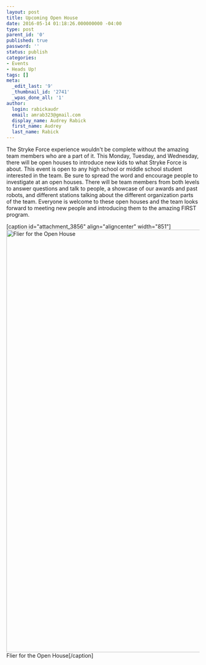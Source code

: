 ```yaml
---
layout: post
title: Upcoming Open House
date: 2016-05-14 01:18:26.000000000 -04:00
type: post
parent_id: '0'
published: true
password: ''
status: publish
categories:
- Events
- Heads Up!
tags: []
meta:
  _edit_last: '9'
  _thumbnail_id: '2741'
  _wpas_done_all: '1'
author:
  login: rabickaudr
  email: amrab323@gmail.com
  display_name: Audrey Rabick
  first_name: Audrey
  last_name: Rabick
---
```

<p>The Stryke Force experience wouldn't be complete without the amazing team members who are a part of it. This Monday, Tuesday, and Wednesday, there will be open houses to introduce new kids to what Stryke Force is about. This event is open to any high school or middle school student interested in the team. Be sure to spread the word and encourage people to investigate at an open houses. There will be team members from both levels to answer questions and talk to people, a showcase of our awards and past robots, and different stations talking about the different organization parts of the team. Everyone is welcome to these open houses and the team looks forward to meeting new people and introducing them to the amazing FIRST program.</p>
<p>[caption id="attachment_3856" align="aligncenter" width="851"]<a href="http://strykeforce.org/wp-content/uploads/2016/05/IMG_20160513_082554.jpg" rel="attachment wp-att-3856"><img class=" wp-image-3856" src="{{ site.baseurl }}/assets/images/IMG_20160513_082554.jpg" alt="Flier for the Open House" width="851" height="1101" /></a> Flier for the Open House[/caption]</p>
<p>&nbsp;</p>
<p>&nbsp;</p>
<p>&nbsp;</p>
